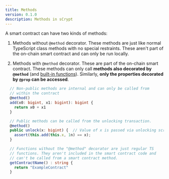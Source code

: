 ```yaml
---
title: Methods
version: 0.1.0
description: Methods in sCrypt
---
```


A smart contract can have two kinds of methods:

1. Methods without `@method` decorator. These methods are just like normal TypeScript class methods with no special restraints. These aren't part of the on-chain smart contract and can only be run locally.

2. Methods with `@method` decorator. These are part of the on-chain smart contract. These methods can only call **methods also decorated by `@method`** (and [built-in functions](builtin-functions/)). Similarly, **only the properties decorated by `@prop` can be accessed**.

```ts
  // Non-public methods are internal and can only be called from
  // within the contract
  @method()
  add(x0: bigint, x1: bigint): bigint {
    return x0 + x1
  }

  // Public methods can be called from the unlocking transaction.
  @method()
  public unlock(x: bigint) {  // Value of x is passed via unlocking script
    assert(this.add(this.x, 1n) == x);
  }

  // Functions without the "@method" decorator are just regular TS
  // functions. They aren't included in the smart contract code and
  // can't be called from a smart contract method.
  getContractName() : string {
    return "ExampleContract"
  }

```
